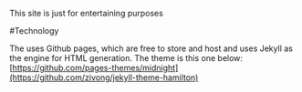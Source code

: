 This site is just for entertaining purposes

#Technology

The uses Github pages, which are free to store and host and uses Jekyll as the engine for HTML generation. The theme is this one below:  
[https://github.com/pages-themes/midnight](https://github.com/zivong/jekyll-theme-hamilton)

